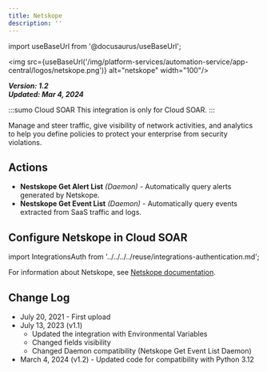 ```yaml
---
title: Netskope
description: ''
---
```


import useBaseUrl from '@docusaurus/useBaseUrl';

<img src={useBaseUrl('/img/platform-services/automation-service/app-central/logos/netskope.png')} alt="netskope" width="100"/>

***Version: 1.2  
Updated: Mar 4, 2024***

:::sumo Cloud SOAR
This integration is only for Cloud SOAR.
:::

Manage and steer traffic, give visibility of network activities, and analytics to help you define policies to protect your enterprise from security violations.

## Actions

* **Nestskope Get Alert List** *(Daemon)* - Automatically query alerts generated by Netskope.
* **Nestskope Get Event List** *(Daemon)* - Automatically query events extracted from SaaS traffic and logs.

## Configure Netskope in Cloud SOAR

import IntegrationsAuth from '../../../../reuse/integrations-authentication.md';

<IntegrationsAuth/>

For information about Netskope, see [Netskope documentation](https://docs.netskope.com/).

## Change Log

* July 20, 2021 - First upload
* July 13, 2023 (v1.1)
    + Updated the integration with Environmental Variables
    + Changed fields visibility
    + Changed Daemon compatibility (Netskope Get Event List Daemon)
* March 4, 2024 (v1.2) - Updated code for compatibility with Python 3.12

